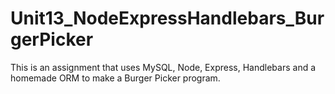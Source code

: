 # Unit13_NodeExpressHandlebars_BurgerPicker
This is an assignment that uses MySQL, Node, Express, Handlebars and a homemade ORM to make a Burger Picker program.
